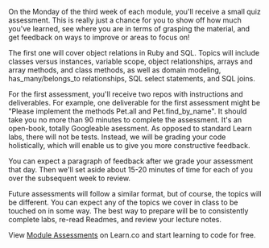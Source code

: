 On the Monday of the third week of each module, you'll receive a small quiz assessment. This is really just a chance for you to show off how much you've learned, see where you are in terms of grasping the material, and get feedback on ways to improve or areas to focus on!

The first one will cover object relations in Ruby and SQL. Topics will include classes versus instances, variable scope, object relationships, arrays and array methods, and class methods, as well as domain modeling, has_many/belongs_to relationships, SQL select statements, and SQL joins. 

For the first assessment, you'll receive two repos with instructions and deliverables. For example, one deliverable for the first assessment might be "Please implement the methods Pet.all and Pet.find_by_name". It should take you no more than 90 minutes to complete the assessment. It's an open-book, totally Googleable asessment. As opposed to standard Learn labs, there will not be tests. Instead, we will be grading your code holistically, which will enable us to give you more constructive feedback.

You can expect a paragraph of feedback after we grade your assessment that day. Then we'll set aside about 15-20 minutes of time for each of you over the subsequent week to review. 

Future assessments will follow a similar format, but of course, the topics will be different. You can expect any of the topics we cover in class to be touched on in some way. The best way to prepare will be to consistently complete labs, re-read Readmes, and review your lecture notes.
<p class='util--hide'>View <a href='https://learn.co/lessons/module-assessments'>Module Assessments</a> on Learn.co and start learning to code for free.</p>
